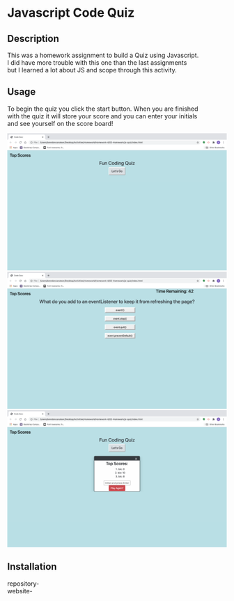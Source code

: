 # Javascript Code Quiz

## Description
This was a homework assignment to build a Quiz using Javascript.<br />
I did have more trouble with this one than the last assignments<br />
but I learned a lot about JS and scope through this activity.

## Usage
To begin the quiz you click the start button. When you are finished<br />
with the quiz it will store your score and you can enter your initials<br />
and see yourself on the score board!

![image](images/start-quiz.png)
![image](images/quiz-questions.png)
![image](images/top-scores.png)

## Installation

repository- 
<br />
website-